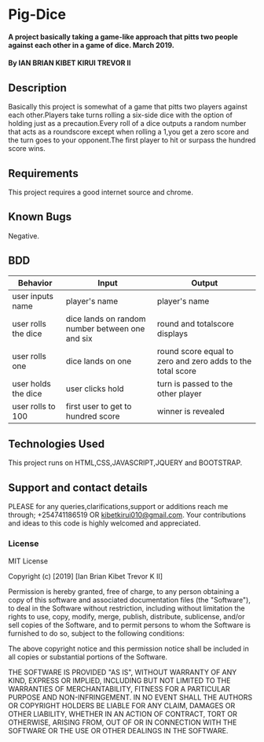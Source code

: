 # Pig-Dice
#### A project basically taking a game-like approach that pitts two people against each other in a game of dice.  March 2019.
#### By IAN BRIAN KIBET KIRUI TREVOR II
## Description
Basically this project is somewhat of a game that pitts two players against each other.Players take turns rolling a six-side dice with the option of holding just as a precaution.Every roll of a dice outputs a random number that acts as a roundscore except when rolling a 1,you get a zero score and the turn goes to your opponent.The first player to hit or surpass the hundred score wins.
## Requirements
This project requires a good internet source and chrome.
## Known Bugs
Negative.
## BDD

| Behavior            | Input                                           | Output                                                     |
|---------------------|-------------------------------------------------|------------------------------------------------------------|
|  user inputs name   | player's name                                   | player's name                                              |
| user rolls the dice | dice lands on random number between one and six | round and totalscore displays                              |
| user rolls one      | dice lands on one                               | round score equal to zero and zero adds to the total score |
| user holds the dice | user clicks hold                                | turn is passed to the other player                         |
| user rolls to 100   | first user to get to hundred score              | winner is revealed                                         |

## Technologies Used
This project runs on HTML,CSS,JAVASCRIPT,JQUERY and BOOTSTRAP.
## Support and contact details
PLEASE for any queries,clarifications,support or additions reach me through; +254741186519 OR kibetkirui010@gmail.com. Your contributions and ideas to this code is highly welcomed and appreciated.
### License
MIT License

Copyright (c) [2019] [Ian Brian Kibet Trevor K II]

Permission is hereby granted, free of charge, to any person obtaining a copy of this software and associated documentation files (the "Software"), to deal in the Software without restriction, including without limitation the rights to use, copy, modify, merge, publish, distribute, sublicense, and/or sell copies of the Software, and to permit persons to whom the Software is furnished to do so, subject to the following conditions:

The above copyright notice and this permission notice shall be included in all copies or substantial portions of the Software.

THE SOFTWARE IS PROVIDED "AS IS", WITHOUT WARRANTY OF ANY KIND, EXPRESS OR IMPLIED, INCLUDING BUT NOT LIMITED TO THE WARRANTIES OF MERCHANTABILITY, FITNESS FOR A PARTICULAR PURPOSE AND NON-INFRINGEMENT. IN NO EVENT SHALL THE AUTHORS OR COPYRIGHT HOLDERS BE LIABLE FOR ANY CLAIM, DAMAGES OR OTHER LIABILITY, WHETHER IN AN ACTION OF CONTRACT, TORT OR OTHERWISE, ARISING FROM, OUT OF OR IN CONNECTION WITH THE SOFTWARE OR THE USE OR OTHER DEALINGS IN THE SOFTWARE.
